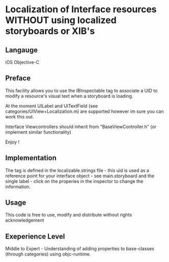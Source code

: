 
# Localization of Interface resources WITHOUT using localized storyboards or XIB's

## Langauge

iOS Objective-C

## Preface

This facility allows you to use the IBInspectable tag to associate a UID to modify a resource's visual text when a storyboard is loading.

At the moment UILabel and UITextField (see categories/UIView+Localization.m)  are supported however im sure you can work this out.

Interface Viewcontrollers should inherit from "BaseViewController.h" (or implement similar functionality)

Enjoy !

## Implementation

The tag is defined in the localizable.strings file - this uid is used as a reference point for your interface object - see main.storyboard and the single label - click on the properies in the inspector to change the information.

## Usage

This code is free to use, modify and distribute without rights acknowledgement

## Exeperience Level

Middle to Expert - Understanding of adding properties to base-classes (through categories) using objc-runtime.
